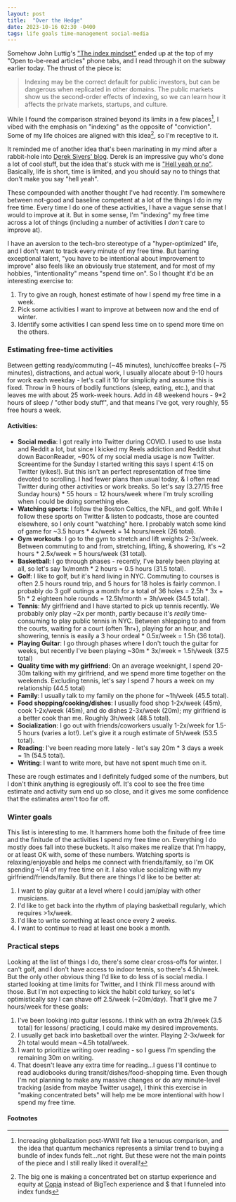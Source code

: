 ```yaml
---
layout: post
title:  "Over the Hedge"
date: 2023-10-16 02:30 -0400
tags: life goals time-management social-media
---
```


Somehow John Luttig's ["The index mindset"](https://luttig.substack.com/p/indexmindset) ended up at
the top of my "Open to-be-read articles" phone tabs, and I read through it on the subway earlier
today. The thrust of the piece is:
> Indexing may be the correct default for public investors, but can be dangerous when replicated in
> other domains. The public markets show us the second-order effects of indexing, so we can learn
> how it affects the private markets, startups, and culture.

While I found the comparison strained beyond its limits in a few places[^1], I vibed with the
emphasis on "indexing" as the opposite of "conviction". Some of my life choices are aligned with
this idea[^2], so I'm receptive to it.

It reminded me of another idea that's been marinating in my mind after a rabbit-hole into
[Derek Sivers' blog](https://sive.rs/). Derek is an impressive guy who's done a lot of cool stuff,
but the idea that's stuck with me is ["Hell yeah or no"](https://sive.rs/n). Basically, life is
short, time is limited, and you should say no to things that don't make you say "hell yeah".

These compounded with another thought I've had recently. I'm somewhere between not-good and baseline
competent at a lot of the things I do in my free time. Every time I do one of these activities, I
have a vague sense that I would to improve at it. But in some sense, I'm "indexing" my free time
across a lot of things (including a number of activities I _don't_ care to improve at).

I have an aversion to the tech-bro stereotype of a "hyper-optimized" life, and I don't want to track
every minute of my free time. But barring exceptional talent, "you have to be intentional about
improvement to improve" also feels like an obviously true statement, and for most of my hobbies,
"intentionality" means "spend time on". So I thought it'd be an interesting exercise to:
1. Try to give an rough, honest estimate of how I spend my free time in a week.
2. Pick some activities I want to improve at between now and the end of winter.
3. Identify some activities I can spend less time on to spend more time on the others.

### Estimating free-time activities
Between getting ready/commuting (~45 minutes), lunch/coffee breaks (~75 minutes), distractions,
and actual work, I usually allocate about 9-10 hours for work each weekday - let's call it 10 for
simplicity and assume this is fixed. Throw in 9 hours of bodily functions (sleep, eating, etc.),
and that leaves me with about 25 work-week hours. Add in 48 weekend hours - 9*2 hours of sleep /
"other body stuff", and that means I've got, very roughly, 55 free hours a week.

#### Activities:
- **Social media**: I got really into Twitter during COVID. I used to use Insta and Reddit a lot,
  but since I kicked my Reels addiction and Reddit shut down BaconReader, ~90% of my social media
  usage is now Twitter. Screentime for the Sunday I started writing this says I spent 4:15 on
  Twitter (yikes!). But this isn't an perfect representation of free time devoted to scrolling.
  I had fewer plans than usual today, & I often read Twitter during other activities or work breaks.
  So let's say (3.27/15 free Sunday hours) * 55 hours = 12 hours/week where I'm truly scrolling when
  I could be doing something else.
- **Watching sports**: I follow the Boston Celtics, the NFL, and golf. While I follow these sports
  on Twitter & listen to podcasts, those are counted elsewhere, so I only count "watching" here. I
  probably watch some kind of game for ~3.5 hours * 4x/week = 14 hours/week (26 total).
- **Gym workouts**: I go to the gym to stretch and lift weights 2-3x/week. Between commuting to and
  from, stretching, lifting, & showering, it's ~2 hours * 2.5x/week = 5 hours/week (31 total).
- **Basketball**: I go through phases - recently, I've barely been playing at all, so let's say
  1x/month * 2 hours = 0.5 hours (31.5 total).
- **Golf**: I like to golf, but it's hard living in NYC. Commuting to courses is often 2.5 hours
  round trip, and 5 hours for 18 holes is fairly common. I probably do 3 golf outings a month for
  a total of 36 holes = 2.5h * 3x + 5h * 2 eighteen hole rounds = 12.5h/month = 3h/week (34.5 total).
- **Tennis**: My girlfriend and I have started to pick up tennis recently. We probably only play ~2x
  per month, partly because it's _really_ time-consuming to play public tennis in NYC. Between
  shlepping to and from the courts, waiting for a court (often 1hr+), playing for an hour, and
  showering, tennis is easily a 3 hour ordeal * 0.5x/week = 1.5h (36 total).
- **Playing Guitar**: I go through phases where I don't touch the guitar for weeks, but recently
  I've been playing ~30m * 3x/week = 1.5h/week (37.5 total)
- **Quality time with my girlfriend**: On an average weeknight, I spend 20-30m talking with my
  girlfriend, and we spend more time together on the weekends. Excluding tennis, let's say I
  spend 7 hours a week on my relationship (44.5 total)
- **Family**: I usually talk to my family on the phone for ~1h/week (45.5 total).
- **Food shopping/cooking/dishes**: I usually food shop 1-2x/week (45m), cook 1-2x/week (45m), and
  do dishes 2-3x/week (20m); my girlfriend is a better cook than me. Roughly 3h/week (48.5 total).
- **Socialization**: I go out with friends/coworkers usually 1-2x/week for 1.5-5 hours (varies a
  lot!). Let's give it a rough estimate of 5h/week (53.5 total).
- **Reading**: I've been reading more lately - let's say 20m * 3 days a week = 1h (54.5 total).
- **Writing**: I want to write more, but have not spent much time on it.

These are rough estimates and I definitely fudged some of the numbers, but I don't think anything
is egregiously off. It's cool to see the free time estimate and activity sum end up so close, and it
gives me some confidence that the estimates aren't too far off.

### Winter goals

This list is interesting to me. It hammers home both the finitude of free time and the finitude of
the activities I spend my free time on. Everything I do mostly does fall into these buckets. It also
makes me realize that I'm happy, or at least OK with, some of these numbers. Watching sports is
relaxing/enjoyable and helps me connect with friends/family, so I'm OK spending ~1/4 of my free time
on it. I also value socializing with my girlfriend/friends/family. But there are things I'd like to
be better at:
1. I want to play guitar at a level where I could jam/play with other musicians.
2. I'd like to get back into the rhythm of playing basketball regularly, which requires >1x/week.
3. I'd like to write something at least once every 2 weeks.
4. I want to continue to read at least one book a month.

### Practical steps
Looking at the list of things I do, there's some clear cross-offs for winter. I can't golf, and I
don't have access to indoor tennis, so there's 4.5h/week. But the only other obvious thing I'd like
to do less of is social media. I started looking at time limits for Twitter, and I think I'll mess
around with those. But I'm not expecting to kick the habit cold turkey, so let's optimistically say
I can shave off 2.5/week (~20m/day). That'll give me 7 hours/week for these goals:

1. I've been looking into guitar lessons. I think with an extra 2h/week (3.5 total) for lessons/
   practicing, I could make my desired improvements.
2. I usually get back into basketball over the winter. Playing 2-3x/week for 2h total would mean
   ~4.5h total/week.
3. I want to prioritize writing over reading - so I guess I'm spending the remaining 30m on writing.
4. That doesn't leave any extra time for reading...I guess I'll continue to read audiobooks during
   transit/dishes/food-shopping time.
Even though I'm not planning to make any massive changes or do any minute-level tracking (aside
from maybe Twitter usage), I think this exercise in "making concentrated bets" will help me be more
intentional with how I spend my free time.

#### Footnotes
[^1]: Increasing globalization post-WWII felt like a tenuous comparison, and the idea that quantum
      mechanics represents a similar trend to buying a bundle of index funds felt...not right. But
      these were not the main points of the piece and I still really liked it overall!

[^2]: The big one is making a concentrated bet on startup experience and equity at
      [Copia](https://copia.io) instead of BigTech experience and $ that I funneled into index funds